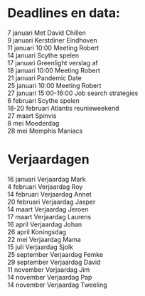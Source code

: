 # Deadlines en data:
7 januari Met David Chillen \
9 januari Kerstdiner Eindhoven \
11 januari 10:00 Meeting Robert \
14 januari Scythe spelen \
17 januari Greenlight verslag af \
18 januari 10:00 Meeting Robert \
21 januari Pandemic Date \
25 januari 10:00 Meeting Robert \
27 januari 15:00-16:00 Job search strategies \
6 februari Scythe spelen \
18-20 februari Atlantis reunieweekend \
27 maart Spinvis \
8 mei Moederdag \
28 mei Memphis Maniacs 


# Verjaardagen
16 januari Verjaardag Mark \
4  februari Verjaardag Roy \
14 februari Verjaardag Annet \
20 februari Verjaardag Jasper \
14 maart Verjaardag Jeroen \
17 maart Verjaardag Laurens \
16 april Verjaardag Johan \
26 april Koningsdag \
22 mei Verjaardag Mama \
15 juli Verjaardag Sjolk \
25 september Verjaardag Femke \
29 september Verjaardag David \
11 november Verjaardag Jim \
14 november Verjaardag Pap \
14 november Verjaardag Tweeling
